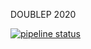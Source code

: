 DOUBLEP 2020


[![pipeline status](https://gitlab.com/doublepdev/double-p-web-backend/badges/develop/pipeline.svg)](https://gitlab.com/doublepdev/double-p-web-backend/-/commits/develop)